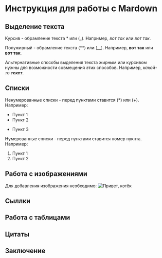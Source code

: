 # Инструкция для работы с Mardown

## Выделение текста

Курсив - обрамление текста * или (_). Например, *вот так* или _вот так_.

Полужирный - обрамление текста (**) или (__). Например, **вот так** или __вот так__.

Альтернативные способы выделения текста жирным или курсивом нужны для возможности совмещения этих способов. Например, _какой-то **текст**_.

## Списки
Ненумерованные списки - перед пунктами ставится (*) или (+). Например:
* Пункт 1
* Пункт 2
+ Пункт 3

Нумерованные списки - перед пунктами ставится номер пукнта. Например:
1. Пункт 1
2. Пункт 2

## Работа с изображениями

Для добавления изображения необходимо:
![Привет, котёк](%D0%BA%D0%BE%D1%82%D0%B5%D0%BA.jpeg)

## Сыллки

## Работа с таблицами

## Цитаты

## Заключение